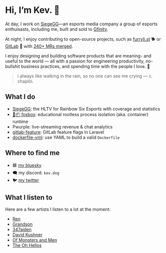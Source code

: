 # Hi, I’m Kev. 👋

At day, I work on [SiegeGG](https://siege.gg/)—an esports media company a group of esports enthuisasts, including me, built and sold to [Gfinity](https://www.gfinityplc.com/).

At night, I enjoy contributing to open-source projects, such as [furryli.st](https://github.com/strideynet/bsky-furry-feed) 🐕 or [GitLab](https://about.gitlab.com) 🦊 with [240+ MRs merged](https://about.gitlab.com/releases/2021/12/22/gitlab-14-6-released/#mvp).

I enjoy designing and building software products that are meaning- and useful to the world — all with a passion for engineering productivity, no-bullshit business practices, and spending time with the people I love. 🧡

> i always like walking in the rain, so no one can see me crying — c. chaplin.

## What I do

- [SiegeGG](https://siege.gg/): the HLTV for Rainbow Six Esports with coverage and statistics
- [🦊📦 foxbox](https://github.com/codingpa-ws/foxbox2): educational rootless process isolation (aka. container) runtime
- Pwurple: live-streaming revenue & chat analytics
- [gitlab-feature](https://gitlab.com/codingpaws/gitlab-feature): GitLab feature flags in Laravel
- [dockerfile-yml](https://gitlab.com/codingpaws/dockerfile-yml): use YAML to build a valid `Dockerfile`

## Where to find me

- 🟦 [my bluesky](https://bsky.app/profile/woof.bsky.social)
- 🗨 my discord: `kev.dog`
- 🐦 [my twitter](https://twitter.com/kevslashnull/)

## What I listen to

Here are a few artists I listen to a lot at the moment:

- [Ren](https://genius.com/artists/Ren)
- [Grandson](https://genius.com/artists/Grandson)
- [347aiden](https://genius.com/artists/347aidan)
- [David Kushner](https://genius.com/artists/David-kushner)
- [Of Monsters and Men](https://genius.com/artists/Of-monsters-and-men)
- [The Oh Hellos](https://genius.com/artists/The-oh-hellos)

<!--
**KevSlashNull/KevSlashNull** is a ✨ _special_ ✨ repository because its `README.md` (this file) appears on your GitHub profile.

Here are some ideas to get you started:

- 🔭 I’m currently working on ...
- 🌱 I’m currently learning ...
- 👯 I’m looking to collaborate on ...
- 🤔 I’m looking for help with ...
- 💬 Ask me about ...
- 📫 How to reach me: ...
- 😄 Pronouns: ...
- ⚡ Fun fact: ...
-->
